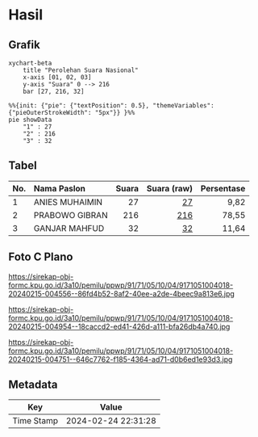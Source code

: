 # Hasil

## Grafik

```mermaid
xychart-beta
    title "Perolehan Suara Nasional"
    x-axis [01, 02, 03]
    y-axis "Suara" 0 --> 216
    bar [27, 216, 32]
```

```mermaid
%%{init: {"pie": {"textPosition": 0.5}, "themeVariables": {"pieOuterStrokeWidth": "5px"}} }%%
pie showData
    "1" : 27
    "2" : 216
    "3" : 32
```

## Tabel

| No. | Nama Paslon    | Suara | Suara (raw) | Persentase |
|:--- |:-------------- | -----:| -----------:| ----------:|
| 1   | ANIES MUHAIMIN | 27    | [27][p-1]   | 9,82       |
| 2   | PRABOWO GIBRAN | 216   | [216][p-2]  | 78,55      |
| 3   | GANJAR MAHFUD  | 32    | [32][p-3]   | 11,64      |


[p-1]: https://github.com/gigit-pemilu/pemilu-2024/blob/main/pilpres/hitung-suara/sub/91-papua/sub/71-kota-jayapura/sub/05-heram/sub/1004-yabansai/sub/018-tps/sub/paslon-1.txt
[p-2]: https://github.com/gigit-pemilu/pemilu-2024/blob/main/pilpres/hitung-suara/sub/91-papua/sub/71-kota-jayapura/sub/05-heram/sub/1004-yabansai/sub/018-tps/sub/paslon-2.txt
[p-3]: https://github.com/gigit-pemilu/pemilu-2024/blob/main/pilpres/hitung-suara/sub/91-papua/sub/71-kota-jayapura/sub/05-heram/sub/1004-yabansai/sub/018-tps/sub/paslon-3.txt

## Foto C Plano

https://sirekap-obj-formc.kpu.go.id/3a10/pemilu/ppwp/91/71/05/10/04/9171051004018-20240215-004556--86fd4b52-8af2-40ee-a2de-4beec9a813e6.jpg

https://sirekap-obj-formc.kpu.go.id/3a10/pemilu/ppwp/91/71/05/10/04/9171051004018-20240215-004954--18caccd2-ed41-426d-a111-bfa26db4a740.jpg

https://sirekap-obj-formc.kpu.go.id/3a10/pemilu/ppwp/91/71/05/10/04/9171051004018-20240215-004751--646c7762-f185-4364-ad71-d0b6ed1e93d3.jpg


## Metadata

| Key        | Value               |
| ---------- | ------------------- |
| Time Stamp | 2024-02-24 22:31:28 |



